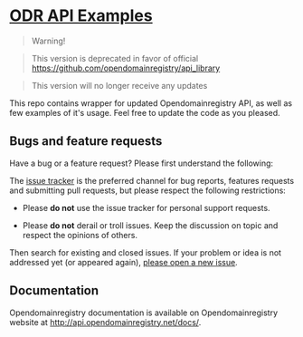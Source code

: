 # [ODR API Examples](http://api.opendomainregistry.net/docs/)

> Warning!

> This version is deprecated in favor of official https://github.com/opendomainregistry/api_library

> This version will no longer receive any updates

This repo contains wrapper for updated Opendomainregistry API, as well as few examples of it's usage. Feel free to update the code as you pleased.

## Bugs and feature requests

Have a bug or a feature request? Please first understand the following:

The [issue tracker](https://github.com/staticall/ODR_RestApi_Examples/issues) is
the preferred channel for bug reports, features requests
and submitting pull requests, but please respect the following
restrictions:

* Please **do not** use the issue tracker for personal support requests.

* Please **do not** derail or troll issues. Keep the discussion on topic and respect the opinions of others.

Then search for existing and closed issues. If your problem or idea is not addressed yet (or appeared again), [please open a new issue](https://github.com/staticall/ODR_RestApi_Examples/issues/new).


## Documentation

Opendomainregistry documentation is available on Opendomainregistry website at <http://api.opendomainregistry.net/docs/>.

